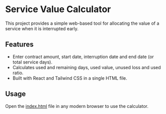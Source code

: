 # Service Value Calculator

This project provides a simple web-based tool for allocating the value of a service when it is interrupted early.

## Features
- Enter contract amount, start date, interruption date and end date (or total service days).
- Calculates used and remaining days, used value, unused loss and used ratio.
- Built with React and Tailwind CSS in a single HTML file.

## Usage
Open the [index.html](index.html) file in any modern browser to use the calculator.

